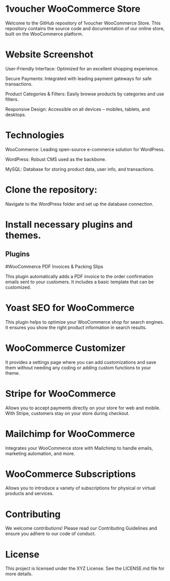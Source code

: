 # 1voucher WooCommerce Store
Welcome to the GitHub repository of 1voucher WooCommerce Store. This repository contains the source code and documentation of our online store, built on the WooCommerce platform.

# Website Screenshot

User-Friendly Interface: Optimized for an excellent shopping experience.

Secure Payments: Integrated with leading payment gateways for safe transactions.

Product Categories & Filters: Easily browse products by categories and use filters.

Responsive Design: Accessible on all devices – mobiles, tablets, and desktops.


# Technologies
WooCommerce: Leading open-source e-commerce solution for WordPress.

WordPress: Robust CMS used as the backbone.

MySQL: Database for storing product data, user info, and transactions.


# Clone the repository:
Navigate to the WordPress folder and set up the database connection.

# Install necessary plugins and themes.

## Plugins

#WooCommerce PDF Invoices & Packing Slips

This plugin automatically adds a PDF invoice to the order confirmation emails sent to your customers. It includes a basic template that can be customized.

# Yoast SEO for WooCommerce 

This plugin helps to optimize your WooCommerce shop for search engines. It ensures you show the right product information in search results.

# WooCommerce Customizer

It provides a settings page where you can add customizations and save them without needing any coding or adding custom functions to your theme.

# Stripe for WooCommerce

Allows you to accept payments directly on your store for web and mobile. With Stripe, customers stay on your store during checkout.

# Mailchimp for WooCommerce

Integrates your WooCommerce store with Mailchimp to handle emails, marketing automation, and more.

# WooCommerce Subscriptions

Allows you to introduce a variety of subscriptions for physical or virtual products and services.


# Contributing
We welcome contributions! Please read our Contributing Guidelines and ensure you adhere to our code of conduct.

# License
This project is licensed under the XYZ License. See the LICENSE.md file for more details.




